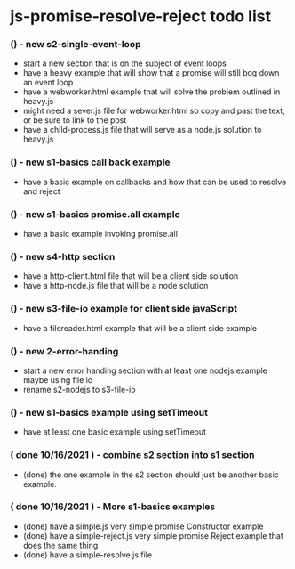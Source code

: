 # js-promise-resolve-reject todo list

### () - new s2-single-event-loop
* start a new section that is on the subject of event loops
* have a heavy example that will show that a promise will still bog down an event loop
* have a webworker.html example that will solve the problem outlined in heavy.js
* might need a sever.js file for webworker.html  so copy and past the text, or be sure to link to the post
* have a child-process.js file that will serve as a node.js solution to heavy.js

### () - new s1-basics call back example
* have a basic example on callbacks and how that can be used to resolve and reject

### () - new s1-basics promise.all example
* have a basic example invoking promise.all

### () - new s4-http section
* have a http-client.html file that will be a client side solution
* have a http-node.js file that will be a node solution

### () - new s3-file-io example for client side javaScript
* have a filereader.html example that will be a client side example

### () - new 2-error-handing
* start a new error handing section with at least one nodejs example maybe using file io
* rename s2-nodejs to s3-file-io

### () - new s1-basics example using setTimeout
* have at least one basic example using setTimeout

### ( done 10/16/2021 ) - combine s2 section into s1 section
* (done) the one example in the s2 section should just be another basic example.

### ( done 10/16/2021 ) - More s1-basics examples
* (done) have a simple.js very simple promise Constructor example
* (done) have a simple-reject.js very simple promise Reject example that does the same thing
* (done) have a simple-resolve.js file